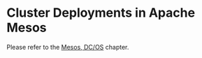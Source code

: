 Cluster Deployments in Apache Mesos
===================================

Please refer to the [Mesos, DC/OS](../DCOS/README.md) chapter.